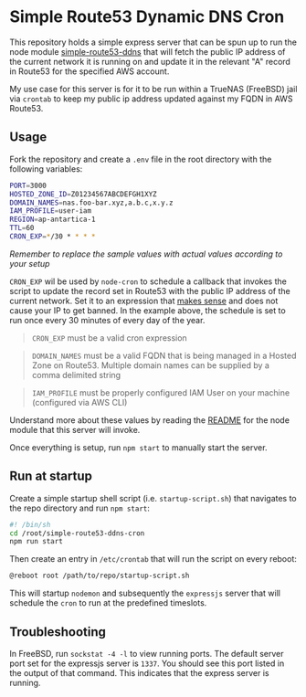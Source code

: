 # Simple Route53 Dynamic DNS Cron 

This repository holds a simple express server that can be spun up to run the node module [simple-route53-ddns](https://github.com/pejulian/simple-route53-ddns) that will fetch the public IP address of the current network it is running on and update it in the relevant "A" record in Route53 for the specified AWS account.

My use case for this server is for it to be run within a TrueNAS (FreeBSD) jail via `crontab` to keep my public ip address updated against my FQDN in AWS Route53.

## Usage

Fork the repository and create a `.env` file in the root directory with the following variables:

```bash
PORT=3000
HOSTED_ZONE_ID=Z01234567ABCDEFGH1XYZ
DOMAIN_NAMES=nas.foo-bar.xyz,a.b.c,x.y.z
IAM_PROFILE=user-iam
REGION=ap-antartica-1
TTL=60
CRON_EXP=*/30 * * * *
```

_Remember to replace the sample values with actual values according to your setup_

`CRON_EXP` wil be used by `node-cron` to schedule a callback that invokes the script to update the record set in Route53 with the public IP address of the current network. Set it to an expression that [makes sense](https://crontab.guru/every-1-hour) and does not cause your IP to get banned. In the example above, the schedule is set to run once every 30 minutes of every day of the year.

> `CRON_EXP` must be a valid cron expression

> `DOMAIN_NAMES` must be a valid FQDN that is being managed in a Hosted Zone on Route53. Multiple domain names can be supplied by a comma delimited string

> `IAM_PROFILE` must be properly configured IAM User on your machine (configured via AWS CLI)

Understand more about these values by reading the [README](https://github.com/pejulian/simple-route53-ddns/blob/master/README.md) for the node module that this server will invoke.

Once everything is setup, run `npm start` to manually start the server.


## Run at startup

Create a simple startup shell script (i.e. `startup-script.sh`) that navigates to the repo directory and run `npm start`:

```bash
#! /bin/sh
cd /root/simple-route53-ddns-cron
npm run start
```

Then create an entry in `/etc/crontab` that will run the script on every reboot:

```bash
@reboot root /path/to/repo/startup-script.sh
```

This will startup `nodemon` and subsequently the `expressjs` server that will schedule the `cron` to run at the predefined timeslots.

## Troubleshooting

In FreeBSD, run `sockstat -4 -l` to view running ports. The default server port set for the expressjs server is `1337`. You should see this port listed in the output of that command. This indicates that the express server is running.









